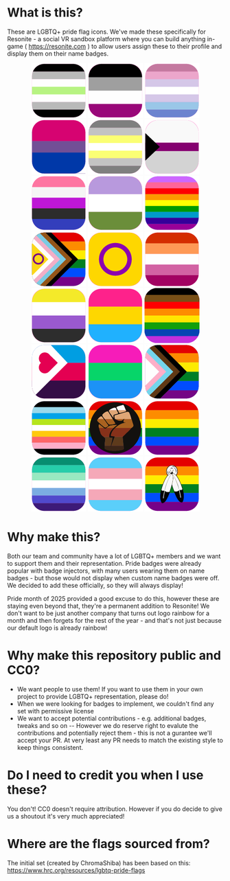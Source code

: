 # What is this?
These are LGBTQ+ pride flag icons. We've made these specifically for Resonite - a social VR sandbox platform where you can build anything in-game ( https://resonite.com ) to allow users assign these to their profile and display them on their name badges.

<p align="center">
  <img src="https://github.com/Yellow-Dog-Man/PrideFlags/raw/be819c041065fc26274181e7a948a6cc703866ed/PNGs/Color_128/Color_128_PrideFlag_Agender.png" alt="Agender" />
  <img src="https://github.com/Yellow-Dog-Man/PrideFlags/raw/be819c041065fc26274181e7a948a6cc703866ed/PNGs/Color_128/Color_128_PrideFlag_Asexual.png" alt="Asexual" />
  <img src="https://github.com/Yellow-Dog-Man/PrideFlags/raw/be819c041065fc26274181e7a948a6cc703866ed/PNGs/Color_128/Color_128_PrideFlag_Bigender.png" alt="Bigender" />
  <img src="https://github.com/Yellow-Dog-Man/PrideFlags/raw/be819c041065fc26274181e7a948a6cc703866ed/PNGs/Color_128/Color_128_PrideFlag_Bisexual.png" alt="Bisexual" />
  <img src="https://github.com/Yellow-Dog-Man/PrideFlags/raw/be819c041065fc26274181e7a948a6cc703866ed/PNGs/Color_128/Color_128_PrideFlag_Demigender.png" alt="Demigender" />
  <img src="https://github.com/Yellow-Dog-Man/PrideFlags/raw/be819c041065fc26274181e7a948a6cc703866ed/PNGs/Color_128/Color_128_PrideFlag_Demisexual.png" alt="Demisexual" />
  <img src="https://github.com/Yellow-Dog-Man/PrideFlags/raw/be819c041065fc26274181e7a948a6cc703866ed/PNGs/Color_128/Color_128_PrideFlag_Genderfluid.png" alt="Genderfluid" />
  <img src="https://github.com/Yellow-Dog-Man/PrideFlags/raw/be819c041065fc26274181e7a948a6cc703866ed/PNGs/Color_128/Color_128_PrideFlag_Genderqueer.png" alt="Genderqueer" />
  <img src="https://github.com/Yellow-Dog-Man/PrideFlags/raw/be819c041065fc26274181e7a948a6cc703866ed/PNGs/Color_128/Color_128_PrideFlag_GilbertBaker.png" alt="Gilbert Baker" />
  <img src="https://github.com/Yellow-Dog-Man/PrideFlags/raw/be819c041065fc26274181e7a948a6cc703866ed/PNGs/Color_128/Color_128_PrideFlag_Intersex-InclusiveProgress.png" alt="Intersex-Inclusive Progress" />
  <img src="https://github.com/Yellow-Dog-Man/PrideFlags/raw/be819c041065fc26274181e7a948a6cc703866ed/PNGs/Color_128/Color_128_PrideFlag_Intersex.png" alt="Intersex" />
  <img src="https://github.com/Yellow-Dog-Man/PrideFlags/raw/be819c041065fc26274181e7a948a6cc703866ed/PNGs/Color_128/Color_128_PrideFlag_Lesbian.png" alt="Lesbian" />
  <img src="https://github.com/Yellow-Dog-Man/PrideFlags/raw/be819c041065fc26274181e7a948a6cc703866ed/PNGs/Color_128/Color_128_PrideFlag_Nonbinary.png" alt="Nonbinary" />
  <img src="https://github.com/Yellow-Dog-Man/PrideFlags/raw/be819c041065fc26274181e7a948a6cc703866ed/PNGs/Color_128/Color_128_PrideFlag_Pansexual.png" alt="Pansexual" />
  <img src="https://github.com/Yellow-Dog-Man/PrideFlags/raw/be819c041065fc26274181e7a948a6cc703866ed/PNGs/Color_128/Color_128_PrideFlag_Philadelphia.png" alt="Philadelphia" />
  <img src="https://github.com/Yellow-Dog-Man/PrideFlags/raw/be819c041065fc26274181e7a948a6cc703866ed/PNGs/Color_128/Color_128_PrideFlag_Polyamory.png" alt="Polyamory" />
  <img src="https://github.com/Yellow-Dog-Man/PrideFlags/raw/be819c041065fc26274181e7a948a6cc703866ed/PNGs/Color_128/Color_128_PrideFlag_Polysexual.png" alt="Polysexual" />
  <img src="https://github.com/Yellow-Dog-Man/PrideFlags/raw/be819c041065fc26274181e7a948a6cc703866ed/PNGs/Color_128/Color_128_PrideFlag_Progress.png" alt="Progress" />
  <img src="https://github.com/Yellow-Dog-Man/PrideFlags/raw/be819c041065fc26274181e7a948a6cc703866ed/PNGs/Color_128/Color_128_PrideFlag_Queer.png" alt="Queer" />
  <img src="https://github.com/Yellow-Dog-Man/PrideFlags/raw/be819c041065fc26274181e7a948a6cc703866ed/PNGs/Color_128/Color_128_PrideFlag_QueerPeopleOfColor.png" alt="Queer People of Color" />
  <img src="https://github.com/Yellow-Dog-Man/PrideFlags/raw/be819c041065fc26274181e7a948a6cc703866ed/PNGs/Color_128/Color_128_PrideFlag_Traditional.png" alt="Traditional" />
  <img src="https://github.com/Yellow-Dog-Man/PrideFlags/raw/be819c041065fc26274181e7a948a6cc703866ed/PNGs/Color_128/Color_128_PrideFlag_TransInclusiveGayMens.png" alt="Trans Inclusive Gay Mens" />
  <img src="https://github.com/Yellow-Dog-Man/PrideFlags/raw/be819c041065fc26274181e7a948a6cc703866ed/PNGs/Color_128/Color_128_PrideFlag_Transgender.png" alt="Transgender" />
  <img src="https://github.com/Yellow-Dog-Man/PrideFlags/raw/be819c041065fc26274181e7a948a6cc703866ed/PNGs/Color_128/Color_128_PrideFlag_TwoSpirit.png" alt="Two Spirit" />
</p>

# Why make this?
Both our team and community have a lot of LGBTQ+ members and we want to support them and their representation. Pride badges were already popular with badge injectors, with many users wearing them on name badges - but those would not display when custom name badges were off. We decided to add these officially, so they will always display!

Pride month of 2025 provided a good excuse to do this, however these are staying even beyond that, they're a permanent addition to Resonite! We don't want to be just another company that turns out logo rainbow for a month and then forgets for the rest of the year - and that's not just because our default logo is already rainbow! 

# Why make this repository public and CC0?
- We want people to use them! If you want to use them in your own project to provide LGBTQ+ representation, please do!
- When we were looking for badges to implement, we couldn't find any set with permissive license
- We want to accept potential contributions - e.g. additional badges, tweaks and so on
-- However we do reserve right to evalute the contributions and potentially reject them - this is not a gurantee we'll accept your PR. At very least any PR needs to match the existing style to keep things consistent.

# Do I need to credit you when I use these?
You don't! CC0 doesn't require attribution. However if you do decide to give us a shoutout it's very much appreciated!

# Where are the flags sourced from?
The initial set (created by ChromaShiba) has been based on this: https://www.hrc.org/resources/lgbtq-pride-flags
